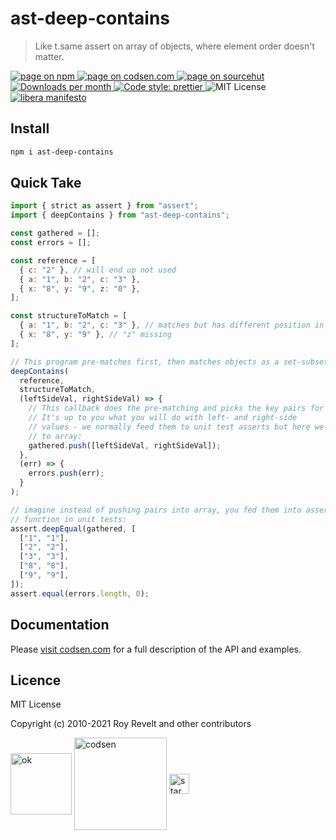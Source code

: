 # ast-deep-contains

> Like t.same assert on array of objects, where element order doesn't matter.

<div class="package-badges">
  <a href="https://www.npmjs.com/package/ast-deep-contains" rel="nofollow noreferrer noopener">
    <img src="https://img.shields.io/badge/-npm-blue?style=flat-square" alt="page on npm">
  </a>
  <a href="https://codsen.com/os/ast-deep-contains" rel="nofollow noreferrer noopener">
    <img src="https://img.shields.io/badge/-codsen-blue?style=flat-square" alt="page on codsen.com">
  </a>
  <a href="https://git.sr.ht/~royston/codsen/tree/master/packages/ast-deep-contains" rel="nofollow noreferrer noopener">
    <img src="https://img.shields.io/badge/-sourcehut-blue?style=flat-square" alt="page on sourcehut">
  </a>
  <a href="https://npmcharts.com/compare/ast-deep-contains?interval=30" rel="nofollow noreferrer noopener" target="_blank">
    <img src="https://img.shields.io/npm/dm/ast-deep-contains.svg?style=flat-square" alt="Downloads per month">
  </a>
  <a href="https://prettier.io" rel="nofollow noreferrer noopener" target="_blank">
    <img src="https://img.shields.io/badge/code_style-prettier-brightgreen.svg?style=flat-square" alt="Code style: prettier">
  </a>
  <img src="https://img.shields.io/badge/licence-MIT-brightgreen.svg?style=flat-square" alt="MIT License">
  <a href="https://liberamanifesto.com" rel="nofollow noreferrer noopener" target="_blank">
    <img src="https://img.shields.io/badge/libera-manifesto-lightgrey.svg?style=flat-square" alt="libera manifesto">
  </a>
</div>

## Install

```bash
npm i ast-deep-contains
```

## Quick Take

```js
import { strict as assert } from "assert";
import { deepContains } from "ast-deep-contains";

const gathered = [];
const errors = [];

const reference = [
  { c: "2" }, // will end up not used
  { a: "1", b: "2", c: "3" },
  { x: "8", y: "9", z: "0" },
];

const structureToMatch = [
  { a: "1", b: "2", c: "3" }, // matches but has different position in the source
  { x: "8", y: "9" }, // "z" missing
];

// This program pre-matches first, then matches objects as a set-subset
deepContains(
  reference,
  structureToMatch,
  (leftSideVal, rightSideVal) => {
    // This callback does the pre-matching and picks the key pairs for you.
    // It's up to you what you will do with left- and right-side
    // values - we normally feed them to unit test asserts but here we just push
    // to array:
    gathered.push([leftSideVal, rightSideVal]);
  },
  (err) => {
    errors.push(err);
  }
);

// imagine instead of pushing pairs into array, you fed them into assert
// function in unit tests:
assert.deepEqual(gathered, [
  ["1", "1"],
  ["2", "2"],
  ["3", "3"],
  ["8", "8"],
  ["9", "9"],
]);
assert.equal(errors.length, 0);
```

## Documentation

Please [visit codsen.com](https://codsen.com/os/ast-deep-contains/) for a full description of the API and examples.

## Licence

MIT License

Copyright (c) 2010-2021 Roy Revelt and other contributors


<img src="https://codsen.com/images/png-codsen-ok.png" width="98" alt="ok" align="center"> <img src="https://codsen.com/images/png-codsen-1.png" width="148" alt="codsen" align="center"> <img src="https://codsen.com/images/png-codsen-star-small.png" width="32" alt="star" align="center">

